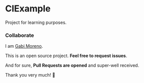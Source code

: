 # CIExample
Project for learning purposes.

### Collaborate

I am [Gabi Moreno](https://gabimoreno.soy).

This is an open source project. **Feel free to request issues**.

And for sure, **Pull Requests are opened** and super-well received.

Thank you very much! 🤗
